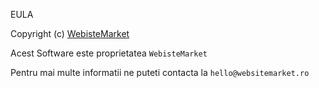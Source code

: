 EULA

Copyright (c) [WebisteMarket](https://websitemarket.ro/)

Acest Software este proprietatea `WebisteMarket`

Pentru mai multe informatii ne puteti contacta la `hello@websitemarket.ro`
